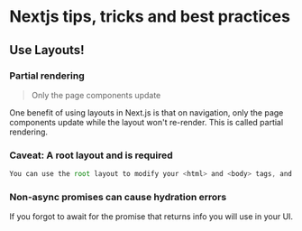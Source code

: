 # Nextjs tips, tricks and best practices

## Use Layouts!

### Partial rendering

> Only the page components update

One benefit of using layouts in Next.js is that on navigation, only the page components update while the layout won't re-render. This is called partial rendering.

### Caveat: A root layout and is required

```ts
You can use the root layout to modify your <html> and <body> tags, and add metadata (you will learn more about metadata in a later chapter).
```

### Non-async promises can cause hydration errors

If you forgot to await for the promise that returns info you will use in your UI.
